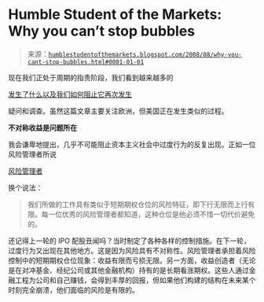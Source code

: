 <!--yml

分类：未分类

日期：2024-05-18 01:06:00

-->

# Humble Student of the Markets: Why you can’t stop bubbles

> 来源：[`humblestudentofthemarkets.blogspot.com/2008/08/why-you-cant-stop-bubbles.html#0001-01-01`](https://humblestudentofthemarkets.blogspot.com/2008/08/why-you-cant-stop-bubbles.html#0001-01-01)

现在我们正处于周期的指责阶段，我们看到越来越多的

[发生了什么以及我们如何阻止它再次发生](http://www.prospect-magazine.co.uk:80/article_details.php?id=10254)

疑问和调查。虽然这篇文章主要关注欧洲，但美国正在发生类似的过程。

**不对称收益是问题所在**

我会谦卑地提出，几乎不可能阻止资本主义社会中过度行为的反复出现。正如一位风险管理者所说

[风险管理者](http://www.economist.com:80/finance/displayStory.cfm?story_id=11901591&source=features_box2)

换个说法：

> 我们所做的工作具有类似于短期期权仓位的风险特征，即下行无限而上行有限。每一位优秀的风险管理者都知道，这种仓位是他必须不惜一切代价避免的。

还记得上一轮的 IPO 配股丑闻吗？当时制定了各种各样的控制措施。在下一轮，过度行为又出现在其他地方。这是因为风险具有不对称性。风险管理者承担着风险控制中的短期期权仓位现象：收益有限而亏损无限。另一方面，收益创造者（无论是在对冲基金、经纪公司或其他金融机构）持有的是长期看涨期权。这些人通过金融工程为公司和自己赚钱，会得到丰厚的回报，但如果他们构建的结构在未来某个时刻完全崩溃，他们面临的风险是有限的。
